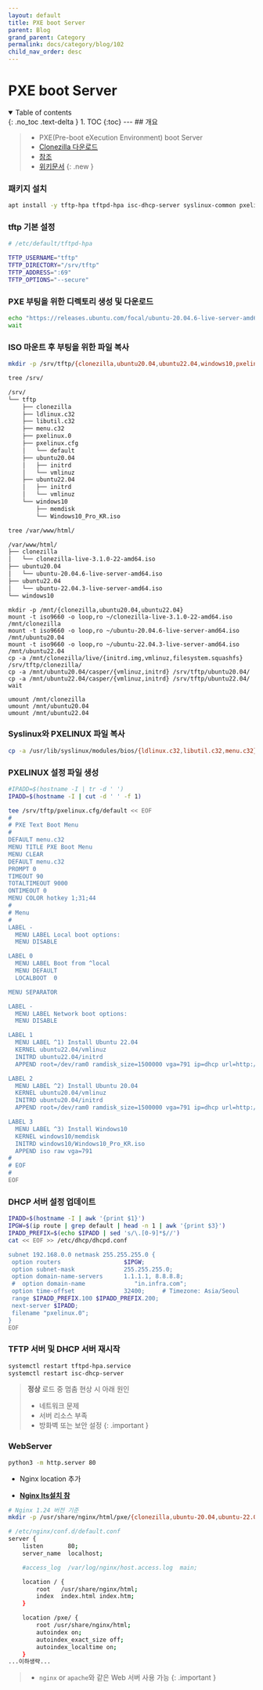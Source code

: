 ```yaml
---
layout: default
title: PXE boot Server
parent: Blog
grand_parent: Category
permalink: docs/category/blog/102
child_nav_order: desc
---
```

# PXE boot Server
<details open markdown="block">
  <summary>
    Table of contents
  </summary>
  {: .no_toc .text-delta }
1. TOC
{:toc}
---
## 개요

> - PXE(Pre-boot eXecution Environment) boot Server
> - [Clonezilla 다운로드](https://jaist.dl.sourceforge.net/project/clonezilla/clonezilla_live_stable/)
> - [참조](https://ubuntu.com/server/docs/install/netboot-amd64)
> - [위키문서](https://wiki.syslinux.org/wiki/index.php?title=PXELINUX)
{: .new }

### 패키지 설치
```bash
apt install -y tftp-hpa tftpd-hpa isc-dhcp-server syslinux-common pxelinux
```

### tftp 기본 설정

```bash
# /etc/default/tftpd-hpa

TFTP_USERNAME="tftp"
TFTP_DIRECTORY="/srv/tftp"
TFTP_ADDRESS=":69"
TFTP_OPTIONS="--secure"
```

### PXE 부팅을 위한 디렉토리 생성 및 다운로드

```bash
echo "https://releases.ubuntu.com/focal/ubuntu-20.04.6-live-server-amd64.iso" "https://releases.ubuntu.com/jammy/ubuntu-22.04.3-live-server-amd64.iso" "https://jaist.dl.sourceforge.net/project/clonezilla/clonezilla_live_stable/3.1.0-22/clonezilla-live-3.1.0-22-amd64.iso" | xargs -P 4 -n 1 wget --progress=bar
wait
```

### ISO 마운트 후 부팅을 위한 파일 복사

```bash
mkdir -p /srv/tftp/{clonezilla,ubuntu20.04,ubuntu22.04,windows10,pxelinux.cfg}
```

```bash
tree /srv/
```

```bash
/srv/
└── tftp
    ├── clonezilla
    ├── ldlinux.c32
    ├── libutil.c32
    ├── menu.c32
    ├── pxelinux.0
    ├── pxelinux.cfg
    │   └── default
    ├── ubuntu20.04
    │   ├── initrd
    │   └── vmlinuz
    ├── ubuntu22.04
    │   ├── initrd
    │   └── vmlinuz
    └── windows10
        ├── memdisk
        └── Windows10_Pro_KR.iso
```

```bash
tree /var/www/html/
```

```bash
/var/www/html/
├── clonezilla
│   └── clonezilla-live-3.1.0-22-amd64.iso
├── ubuntu20.04
│   └── ubuntu-20.04.6-live-server-amd64.iso
├── ubuntu22.04
│   └── ubuntu-22.04.3-live-server-amd64.iso
└── windows10
```

```
mkdir -p /mnt/{clonezilla,ubuntu20.04,ubuntu22.04}
mount -t iso9660 -o loop,ro ~/clonezilla-live-3.1.0-22-amd64.iso /mnt/clonezilla
mount -t iso9660 -o loop,ro ~/ubuntu-20.04.6-live-server-amd64.iso /mnt/ubuntu20.04
mount -t iso9660 -o loop,ro ~/ubuntu-22.04.3-live-server-amd64.iso /mnt/ubuntu22.04
cp -a /mnt/clonezilla/live/{initrd.img,vmlinuz,filesystem.squashfs} /srv/tftp/clonezilla/
cp -a /mnt/ubuntu20.04/casper/{vmlinuz,initrd} /srv/tftp/ubuntu20.04/
cp -a /mnt/ubuntu22.04/casper/{vmlinuz,initrd} /srv/tftp/ubuntu22.04/
wait

umount /mnt/clonezilla
umount /mnt/ubuntu20.04
umount /mnt/ubuntu22.04
```

### Syslinux와 PXELINUX 파일 복사

```bash
cp -a /usr/lib/syslinux/modules/bios/{ldlinux.c32,libutil.c32,menu.c32} /srv/tftp/
```

### PXELINUX 설정 파일 생성

```bash
#IPADD=$(hostname -I | tr -d ' ')
IPADD=$(hostname -I | cut -d ' ' -f 1)

tee /srv/tftp/pxelinux.cfg/default << EOF
#
# PXE Text Boot Menu
#
DEFAULT menu.c32
MENU TITLE PXE Boot Menu
MENU CLEAR
DEFAULT menu.c32
PROMPT 0
TIMEOUT 90
TOTALTIMEOUT 9000
ONTIMEOUT 0
MENU COLOR hotkey 1;31;44
#
# Menu
#
LABEL -
  MENU LABEL Local boot options:
  MENU DISABLE

LABEL 0
  MENU LABEL Boot from ^local
  MENU DEFAULT
  LOCALBOOT  0

MENU SEPARATOR

LABEL -
  MENU LABEL Network boot options:
  MENU DISABLE

LABEL 1
  MENU LABEL ^1) Install Ubuntu 22.04
  KERNEL ubuntu22.04/vmlinuz
  INITRD ubuntu22.04/initrd
  APPEND root=/dev/ram0 ramdisk_size=1500000 vga=791 ip=dhcp url=http://192.168.0.40/ubuntu22.04/ubuntu-22.04.3-live-server-amd64.iso

LABEL 2
  MENU LABEL ^2) Install Ubuntu 20.04
  KERNEL ubuntu20.04/vmlinuz
  INITRD ubuntu20.04/initrd
  APPEND root=/dev/ram0 ramdisk_size=1500000 vga=791 ip=dhcp url=http://192.168.0.40/ubuntu20.04/ubuntu-20.04.6-live-server-amd64.iso

LABEL 3
  MENU LABEL ^3) Install Windows10
  KERNEL windows10/memdisk
  INITRD windows10/Windows10_Pro_KR.iso
  APPEND iso raw vga=791
#
# EOF
#  
EOF
```

### DHCP 서버 설정 업데이트

```bash
IPADD=$(hostname -I | awk '{print $1}')
IPGW=$(ip route | grep default | head -n 1 | awk '{print $3}')
IPADD_PREFIX=$(echo $IPADD | sed 's/\.[0-9]*$//')
cat << EOF >> /etc/dhcp/dhcpd.conf

subnet 192.168.0.0 netmask 255.255.255.0 {
 option routers                  $IPGW;
 option subnet-mask              255.255.255.0;
 option domain-name-servers      1.1.1.1, 8.8.8.8;
 #  option domain-name              "in.infra.com";
 option time-offset              32400;     # Timezone: Asia/Seoul
 range $IPADD_PREFIX.100 $IPADD_PREFIX.200;
 next-server $IPADD;
 filename "pxelinux.0";
}
EOF
```

### TFTP 서버 및 DHCP 서버 재시작

```bash
systemctl restart tftpd-hpa.service
systemctl restart isc-dhcp-server
```

> **정상** 로드 중 멈춤 현상 시 아래 원인
> - 네트워크 문제
> - 서버 리소스 부족
> - 방화벽 또는 보안 설정
{: .important }


### WebServer

```bash
python3 -m http.server 80
```

- Nginx location 추가

- **[Nginx lts설치 참](https://heaths2.github.io/docs/category/blog/105)**

```bash
# Nginx 1.24 버전 기준 
mkdir -p /usr/share/nginx/html/pxe/{clonezilla,ubuntu-20.04,ubuntu-22.04,windows10}

# /etc/nginx/conf.d/default.conf
server {
    listen       80;
    server_name  localhost;

    #access_log  /var/log/nginx/host.access.log  main;

    location / {
        root   /usr/share/nginx/html;
        index  index.html index.htm;
    }

    location /pxe/ {
        root /usr/share/nginx/html;
        autoindex on;
        autoindex_exact_size off;
        autoindex_localtime on;
    }
...이하생략...
```

> - `nginx` or `apache`와 같은 Web 서버 사용 가능
{: .important }
